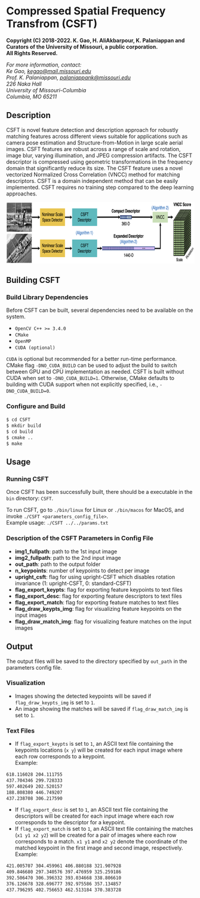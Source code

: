 # Compressed Spatial Frequency Transfrom (CSFT)


**Copyright (C) 2018-2022. K. Gao, H. AliAkbarpour, K. Palaniappan and Curators of the University of Missouri, a public corporation.**   
**All Rights Reserved.**  

*For more information, contact:  
Ke Gao, kegao@mail.missouri.edu  
Prof. K. Palaniappan, palaniappank@missouri.edu  
226 Naka Hall  
University of Missouri-Columbia  
Columbia, MO 65211*  


## Description
CSFT is novel feature detection and description approach for robustly matching features across different views suitable for applications such as camera pose estimation and Structure-from-Motion in large scale aerial images. CSFT features are robust across a range of scale and rotation, image blur, varying illumination, and JPEG compression artifacts. The CSFT descriptor is compressed using geometric transformations in the frequency domain that significantly reduce its size. The CSFT feature uses a novel vectorized Normalized Cross Correlation (VNCC) method for matching descriptors. CSFT is a domain independent method that can be easily implemented. CSFT requires no training step compared to the deep learning approaches.  

<p align="center">
  <img width="800" height="164" src="assets/csft_flowchart.png">
</p>


## Building CSFT

### Build Library Dependencies   
Before CSFT can be built, several dependencies need to be available on the system.     

- `OpenCV C++ >= 3.4.0`
- `CMake`
- `OpenMP`
- `CUDA (optional)`

`CUDA` is optional but recommended for a better run-time performance. CMake flag `-DNO_CUDA_BUILD` can be used to adjust the build to switch between GPU and CPU implementation as needed. CSFT is built without CUDA when set to `-DNO_CUDA_BUILD=1`. Otherwise, CMake defaults to building with CUDA support when not explicitly specified, i.e., `-DNO_CUDA_BUILD=0`.
 
### Configure and Build   
```
$ cd CSFT
$ mkdir build
$ cd build
$ cmake ..
$ make  
```

## Usage
### Running CSFT
Once CSFT has been successfully built, there should be a executable in the `bin` directory: `CSFT`.  

To run CSFT, go to `./bin/linux` for Linux or `./bin/macos` for MacOS, and invoke `./CSFT <parameters_config_file>`.  
Example usage: `./CSFT ../../params.txt`  

### Description of the CSFT Parameters in Config File
- **img1_fullpath**: path to the 1st input image
- **img2_fullpath**: path to the 2nd input image
- **out_path**: path to the output folder
- **n_keypoints**: number of keypoints to detect per image
- **upright_csft**: flag for using upright-CSFT which disables rotation invariance (1: upright-CSFT, 0: standard-CSFT)
- **flag_export_keypts**: flag for exporting feature keypoints to text files
- **flag_export_desc**: flag for exporting feature descriptors to text files
- **flag_export_match**: flag for exporting feature matches to text files
- **flag_draw_keypts_img**: flag for visualizing feature keypoints on the input images
- **flag_draw_match_img**: flag for visualizing feature matches on the input images  

## Output
The output files will be saved to the directory specified by `out_path` in the parameters config file.
### Visualization
- Images showing the detected keypoints will be saved if `flag_draw_keypts_img` is set to `1`.  
- An image showing the matches will be saved if `flag_draw_match_img` is set to `1`.  

### Text Files
- If `flag_export_keypts` is set to `1`, an ASCII text file containing the keypoints locations (`x y`) will be created for each input image where each row corresponds to a keypoint.   
Example:
```
618.116028 204.111755
437.704346 299.728333
597.402649 202.520157
188.808380 446.749207
437.238708 306.217590
```
- If `flag_export_desc` is set to `1`, an ASCII text file containing the descriptors will be created for each input image where each row corresponds to the descriptor for a keypoint.   
- If `flag_export_match` is set to `1`, an ASCII text file containing the matches (`x1 y1 x2 y2`) will be created for a pair of images where each row corresponds to a match. `x1 y1` and `x2 y2` denote the coordinate of the matched keypoint in the first image and second image, respectively.    
Example:
```
421.005707 304.459961 406.880188 321.907928
409.846680 297.340576 397.476959 325.259186
392.506470 306.396332 393.034668 338.806610
376.126678 328.696777 392.975586 357.134857
437.796295 402.756653 462.513184 370.383728
```
